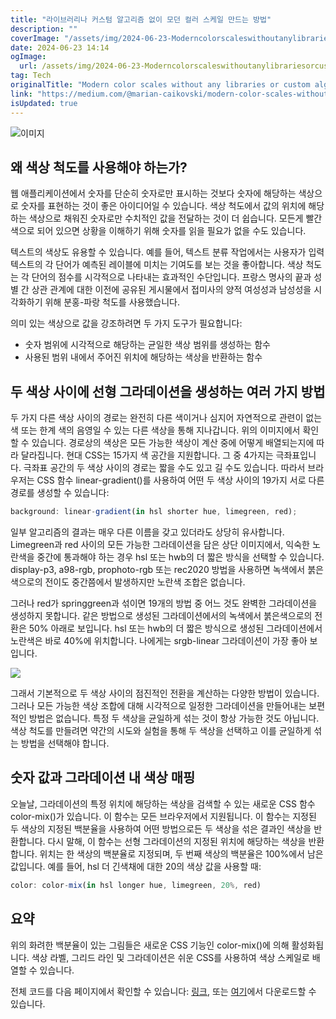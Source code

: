 ```yaml
---
title: "라이브러리나 커스텀 알고리즘 없이 모던 컬러 스케일 만드는 방법"
description: ""
coverImage: "/assets/img/2024-06-23-Moderncolorscaleswithoutanylibrariesorcustomalgorithms_0.png"
date: 2024-06-23 14:14
ogImage:
  url: /assets/img/2024-06-23-Moderncolorscaleswithoutanylibrariesorcustomalgorithms_0.png
tag: Tech
originalTitle: "Modern color scales without any libraries or custom algorithms"
link: "https://medium.com/@marian-caikovski/modern-color-scales-without-any-libraries-or-custom-algorithms-12e2267c7068"
isUpdated: true
---
```


![이미지](/assets/img/2024-06-23-Moderncolorscaleswithoutanylibrariesorcustomalgorithms_0.png)

## 왜 색상 척도를 사용해야 하는가?

웹 애플리케이션에서 숫자를 단순히 숫자로만 표시하는 것보다 숫자에 해당하는 색상으로 숫자를 표현하는 것이 좋은 아이디어일 수 있습니다. 색상 척도에서 값의 위치에 해당하는 색상으로 채워진 숫자로만 수치적인 값을 전달하는 것이 더 쉽습니다. 모든게 빨간색으로 되어 있으면 상황을 이해하기 위해 숫자를 읽을 필요가 없을 수도 있습니다.

텍스트의 색상도 유용할 수 있습니다. 예를 들어, 텍스트 분류 작업에서는 사용자가 입력 텍스트의 각 단어가 예측된 레이블에 미치는 기여도를 보는 것을 좋아합니다. 색상 척도는 각 단어의 점수를 시각적으로 나타내는 효과적인 수단입니다. 프랑스 명사의 끝과 성별 간 상관 관계에 대한 이전에 공유된 게시물에서 접미사의 양적 여성성과 남성성을 시각화하기 위해 분홍-파랑 척도를 사용했습니다.

<!-- seedividend - 사각형 -->

<ins class="adsbygoogle"
     style="display:block"
     data-ad-client="ca-pub-4877378276818686"
     data-ad-slot="1898504329"
     data-ad-format="auto"
     data-full-width-responsive="true"></ins>

<script>
     (adsbygoogle = window.adsbygoogle || []).push({});
</script>

의미 있는 색상으로 값을 강조하려면 두 가지 도구가 필요합니다:

- 숫자 범위에 시각적으로 해당하는 균일한 색상 범위를 생성하는 함수
- 사용된 범위 내에서 주어진 위치에 해당하는 색상을 반환하는 함수

## 두 색상 사이에 선형 그라데이션을 생성하는 여러 가지 방법

두 가지 다른 색상 사이의 경로는 완전히 다른 색이거나 심지어 자연적으로 관련이 없는 색 또는 한계 색의 음영일 수 있는 다른 색상을 통해 지나갑니다. 위의 이미지에서 확인할 수 있습니다. 경로상의 색상은 모든 가능한 색상이 계산 중에 어떻게 배열되는지에 따라 달라집니다. 현대 CSS는 15가지 색 공간을 지원합니다. 그 중 4가지는 극좌표입니다. 극좌표 공간의 두 색상 사이의 경로는 짧을 수도 있고 길 수도 있습니다. 따라서 브라우저는 CSS 함수 linear-gradient()를 사용하여 어떤 두 색상 사이의 19가지 서로 다른 경로를 생성할 수 있습니다:

<!-- seedividend - 사각형 -->

<ins class="adsbygoogle"
     style="display:block"
     data-ad-client="ca-pub-4877378276818686"
     data-ad-slot="1898504329"
     data-ad-format="auto"
     data-full-width-responsive="true"></ins>

<script>
     (adsbygoogle = window.adsbygoogle || []).push({});
</script>

```js
background: linear-gradient(in hsl shorter hue, limegreen, red);
```

일부 알고리즘의 결과는 매우 다른 이름을 갖고 있더라도 상당히 유사합니다. Limegreen과 red 사이의 모든 가능한 그라데이션을 담은 상단 이미지에서, 익숙한 노란색을 중간에 통과해야 하는 경우 hsl 또는 hwb의 더 짧은 방식을 선택할 수 있습니다. display-p3, a98-rgb, prophoto-rgb 또는 rec2020 방법을 사용하면 녹색에서 붉은색으로의 전이도 중간쯤에서 발생하지만 노란색 조합은 없습니다.

그러나 red가 springgreen과 섞이면 19개의 방법 중 어느 것도 완벽한 그라데이션을 생성하지 못합니다. 같은 방법으로 생성된 그라데이션에서의 녹색에서 붉은색으로의 전환은 50% 아래로 보입니다. hsl 또는 hwb의 더 짧은 방식으로 생성된 그라데이션에서 노란색은 바로 40%에 위치합니다. 나에게는 srgb-linear 그라데이션이 가장 좋아 보입니다.

<img src="/assets/img/2024-06-23-Moderncolorscaleswithoutanylibrariesorcustomalgorithms_1.png" />

<!-- seedividend - 사각형 -->

<ins class="adsbygoogle"
     style="display:block"
     data-ad-client="ca-pub-4877378276818686"
     data-ad-slot="1898504329"
     data-ad-format="auto"
     data-full-width-responsive="true"></ins>

<script>
     (adsbygoogle = window.adsbygoogle || []).push({});
</script>

그래서 기본적으로 두 색상 사이의 점진적인 전환을 계산하는 다양한 방법이 있습니다. 그러나 모든 가능한 색상 조합에 대해 시각적으로 일정한 그라데이션을 만들어내는 보편적인 방법은 없습니다. 특정 두 색상을 균일하게 섞는 것이 항상 가능한 것도 아닙니다. 색상 척도를 만들려면 약간의 시도와 실험을 통해 두 색상을 선택하고 이를 균일하게 섞는 방법을 선택해야 합니다.

## 숫자 값과 그라데이션 내 색상 매핑

오늘날, 그라데이션의 특정 위치에 해당하는 색상을 검색할 수 있는 새로운 CSS 함수 color-mix()가 있습니다. 이 함수는 모든 브라우저에서 지원됩니다. 이 함수는 지정된 두 색상의 지정된 백분율을 사용하여 어떤 방법으로든 두 색상을 섞은 결과인 색상을 반환합니다. 다시 말해, 이 함수는 선형 그라데이션의 지정된 위치에 해당하는 색상을 반환합니다. 위치는 한 색상의 백분율로 지정되며, 두 번째 색상의 백분율은 100%에서 남은 값입니다. 예를 들어, hsl 더 긴색채에 대한 20의 색상 값을 사용할 때:

```js
color: color-mix(in hsl longer hue, limegreen, 20%, red)
```

<!-- seedividend - 사각형 -->

<ins class="adsbygoogle"
     style="display:block"
     data-ad-client="ca-pub-4877378276818686"
     data-ad-slot="1898504329"
     data-ad-format="auto"
     data-full-width-responsive="true"></ins>

<script>
     (adsbygoogle = window.adsbygoogle || []).push({});
</script>

## 요약

위의 화려한 백분율이 있는 그림들은 새로운 CSS 기능인 color-mix()에 의해 활성화됩니다. 색상 라벨, 그리드 라인 및 그라데이션은 쉬운 CSS를 사용하여 색상 스케일로 배열할 수 있습니다.

전체 코드를 다음 페이지에서 확인할 수 있습니다: [링크](https://marianc000.github.io/colorScales/), 또는 [여기](https://github.com/marianc000/colorScales)에서 다운로드할 수 있습니다.
